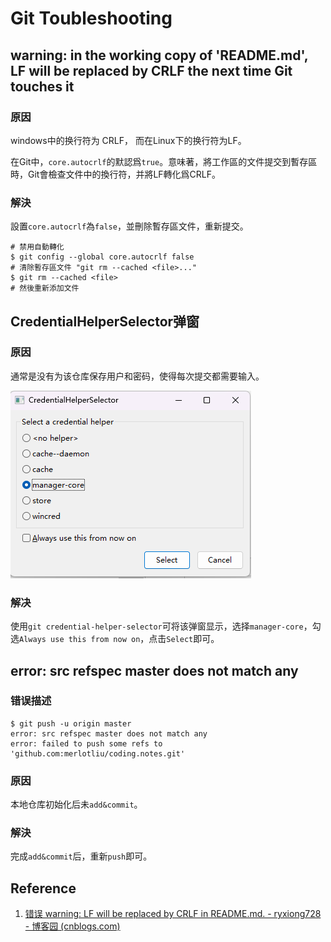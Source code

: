 # Git Toubleshooting

## warning: in the working copy of 'README.md', LF will be replaced by CRLF the next time Git touches it

### 原因

windows中的换行符为 CRLF， 而在Linux下的换行符为LF。

在Git中，`core.autocrlf`的默認爲`true`。意味著，將工作區的文件提交到暫存區時，Git會檢查文件中的換行符，并將LF轉化爲CRLF。

### 解決

設置`core.autocrlf`為`false`，並刪除暫存區文件，重新提交。

```
# 禁用自動轉化
$ git config --global core.autocrlf false 
# 清除暫存區文件 "git rm --cached <file>..."
$ git rm --cached <file>
# 然後重新添加文件
```

## CredentialHelperSelector弹窗

### 原因

通常是没有为该仓库保存用户和密码，使得每次提交都需要输入。

![image-20220819185311969](.gitbook/assets/git-troubleshooting.assets/image-20220819185311969.png)

### 解决

使用`git credential-helper-selector`可将该弹窗显示，选择`manager-core`，勾选`Always use this from now on`，点击`Select`即可。

## error: src refspec master does not match any

### 错误描述

```
$ git push -u origin master
error: src refspec master does not match any
error: failed to push some refs to 'github.com:merlotliu/coding.notes.git'
```

### 原因

本地仓库初始化后未`add&commit`。

### 解決

完成`add&commit`后，重新`push`即可。

## Reference

1. [错误 warning: LF will be replaced by CRLF in README.md. - ryxiong728 - 博客园 (cnblogs.com)](https://www.cnblogs.com/ryxiong-blog/p/11268952.html)